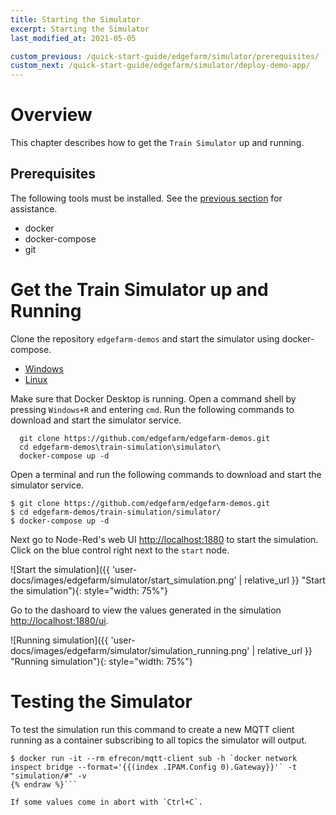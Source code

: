 ```yaml
---
title: Starting the Simulator
excerpt: Starting the Simulator
last_modified_at: 2021-05-05

custom_previous: /quick-start-guide/edgefarm/simulator/prerequisites/
custom_next: /quick-start-guide/edgefarm/simulator/deploy-demo-app/
---
```


# Overview

This chapter describes how to get the `Train Simulator` up and running.

## Prerequisites

The following tools must be installed. See the [previous section](/quick-start-guide/edgefarm/simulator/prerequisites/) for assistance.

* docker
* docker-compose
* git

# Get the Train Simulator up and Running

Clone the repository `edgefarm-demos` and start the simulator using docker-compose.

<ul class="nav nav-tabs">
  <li class="nav-item"><a class="nav-link active" data-toggle="tab" href="#Windows" role="tab" >Windows</a></li>
  <li class="nav-item"><a class="nav-link" data-toggle="tab" href="#Linux" role="tab">Linux</a></li>
</ul>
<div class="tab-content">
<div class="tab-pane fade in active" id="Windows" role="tabpanel" markdown="1">

Make sure that Docker Desktop is running.
Open a command shell by pressing `Windows+R` and entering `cmd`.
Run the following commands to download and start the simulator service.

```console
  git clone https://github.com/edgefarm/edgefarm-demos.git
  cd edgefarm-demos\train-simulation\simulator\
  docker-compose up -d
```
 
</div>
<div class="tab-pane fade in" id="Linux" role="tabpanel" markdown="1">
Open a terminal and run the following commands to download and start the simulator service.

```console
$ git clone https://github.com/edgefarm/edgefarm-demos.git
$ cd edgefarm-demos/train-simulation/simulator/
$ docker-compose up -d
```

</div>
</div> <!-- tab-content -->


Next go to Node-Red's web UI [http://localhost:1880](http://localhost:1880) to start the simulation. Click on the blue control right next to the `start` node.

![Start the simulation]({{ 'user-docs/images/edgefarm/simulator/start_simulation.png' | relative_url }} "Start the simulation"){: style="width: 75%"}

Go to the dashoard to view the values generated in the simulation [http://localhost:1880/ui](http://localhost:1880/ui).

![Running simulation]({{ 'user-docs/images/edgefarm/simulator/simulation_running.png' | relative_url }} "Running simulation"){: style="width: 75%"}

# Testing the Simulator

To test the simulation run this command to create a new MQTT client running as a container subscribing to all topics the simulator will output.

```console {% raw %}
$ docker run -it --rm efrecon/mqtt-client sub -h `docker network inspect bridge --format='{{(index .IPAM.Config 0).Gateway}}'` -t "simulation/#" -v
{% endraw %}```

If some values come in abort with `Ctrl+C`.
